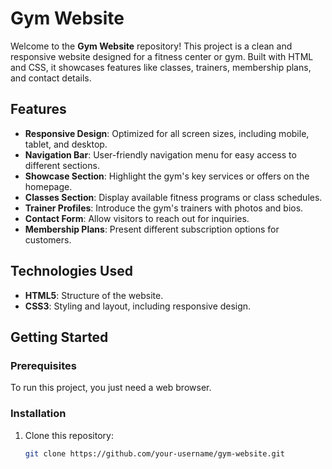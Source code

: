 # Gym Website

Welcome to the **Gym Website** repository! This project is a clean and responsive website designed for a fitness center or gym. Built with HTML and CSS, it showcases features like classes, trainers, membership plans, and contact details.

## Features

- **Responsive Design**: Optimized for all screen sizes, including mobile, tablet, and desktop.
- **Navigation Bar**: User-friendly navigation menu for easy access to different sections.
- **Showcase Section**: Highlight the gym's key services or offers on the homepage.
- **Classes Section**: Display available fitness programs or class schedules.
- **Trainer Profiles**: Introduce the gym's trainers with photos and bios.
- **Contact Form**: Allow visitors to reach out for inquiries.
- **Membership Plans**: Present different subscription options for customers.

## Technologies Used

- **HTML5**: Structure of the website.
- **CSS3**: Styling and layout, including responsive design.

## Getting Started

### Prerequisites

To run this project, you just need a web browser.

### Installation

1. Clone this repository:
   ```bash
   git clone https://github.com/your-username/gym-website.git
